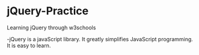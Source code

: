 # jQuery-Practice
 Learning jQuery through w3schools

 -jQuery is a javaScript library. It greatly simplifies JavaScript programming. It is easy to learn. 
